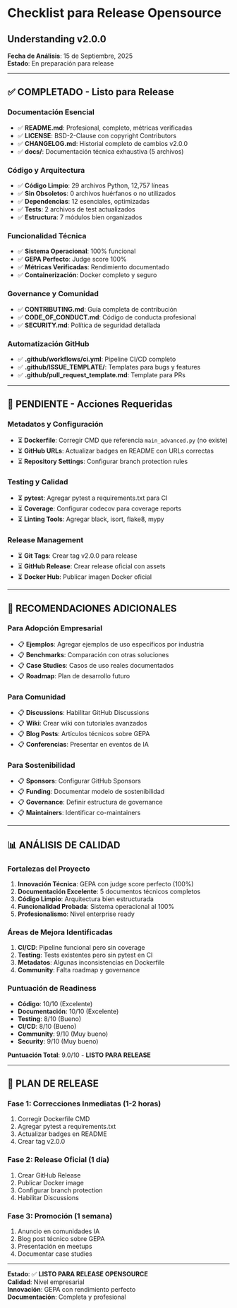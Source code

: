 # Checklist para Release Opensource
## Understanding v2.0.0

**Fecha de Análisis**: 15 de Septiembre, 2025  
**Estado**: En preparación para release

---

## ✅ **COMPLETADO** - Listo para Release

### Documentación Esencial
- ✅ **README.md**: Profesional, completo, métricas verificadas
- ✅ **LICENSE**: BSD-2-Clause con copyright Contributors
- ✅ **CHANGELOG.md**: Historial completo de cambios v2.0.0
- ✅ **docs/**: Documentación técnica exhaustiva (5 archivos)

### Código y Arquitectura
- ✅ **Código Limpio**: 29 archivos Python, 12,757 líneas
- ✅ **Sin Obsoletos**: 0 archivos huérfanos o no utilizados
- ✅ **Dependencias**: 12 esenciales, optimizadas
- ✅ **Tests**: 2 archivos de test actualizados
- ✅ **Estructura**: 7 módulos bien organizados

### Funcionalidad Técnica
- ✅ **Sistema Operacional**: 100% funcional
- ✅ **GEPA Perfecto**: Judge score 100%
- ✅ **Métricas Verificadas**: Rendimiento documentado
- ✅ **Containerización**: Docker completo y seguro

### Governance y Comunidad
- ✅ **CONTRIBUTING.md**: Guía completa de contribución
- ✅ **CODE_OF_CONDUCT.md**: Código de conducta profesional
- ✅ **SECURITY.md**: Política de seguridad detallada

### Automatización GitHub
- ✅ **.github/workflows/ci.yml**: Pipeline CI/CD completo
- ✅ **.github/ISSUE_TEMPLATE/**: Templates para bugs y features
- ✅ **.github/pull_request_template.md**: Template para PRs

---

## 🔧 **PENDIENTE** - Acciones Requeridas

### Metadatos y Configuración
- ⏳ **Dockerfile**: Corregir CMD que referencia `main_advanced.py` (no existe)
- ⏳ **GitHub URLs**: Actualizar badges en README con URLs correctas
- ⏳ **Repository Settings**: Configurar branch protection rules

### Testing y Calidad
- ⏳ **pytest**: Agregar pytest a requirements.txt para CI
- ⏳ **Coverage**: Configurar codecov para coverage reports
- ⏳ **Linting Tools**: Agregar black, isort, flake8, mypy

### Release Management
- ⏳ **Git Tags**: Crear tag v2.0.0 para release
- ⏳ **GitHub Release**: Crear release oficial con assets
- ⏳ **Docker Hub**: Publicar imagen Docker oficial

---

## 🎯 **RECOMENDACIONES ADICIONALES**

### Para Adopción Empresarial
- 📋 **Ejemplos**: Agregar ejemplos de uso específicos por industria
- 📋 **Benchmarks**: Comparación con otras soluciones
- 📋 **Case Studies**: Casos de uso reales documentados
- 📋 **Roadmap**: Plan de desarrollo futuro

### Para Comunidad
- 📋 **Discussions**: Habilitar GitHub Discussions
- 📋 **Wiki**: Crear wiki con tutoriales avanzados
- 📋 **Blog Posts**: Artículos técnicos sobre GEPA
- 📋 **Conferencias**: Presentar en eventos de IA

### Para Sostenibilidad
- 📋 **Sponsors**: Configurar GitHub Sponsors
- 📋 **Funding**: Documentar modelo de sostenibilidad
- 📋 **Governance**: Definir estructura de governance
- 📋 **Maintainers**: Identificar co-maintainers

---

## 📊 **ANÁLISIS DE CALIDAD**

### Fortalezas del Proyecto
1. **Innovación Técnica**: GEPA con judge score perfecto (100%)
2. **Documentación Excelente**: 5 documentos técnicos completos
3. **Código Limpio**: Arquitectura bien estructurada
4. **Funcionalidad Probada**: Sistema operacional al 100%
5. **Profesionalismo**: Nivel enterprise ready

### Áreas de Mejora Identificadas
1. **CI/CD**: Pipeline funcional pero sin coverage
2. **Testing**: Tests existentes pero sin pytest en CI
3. **Metadatos**: Algunas inconsistencias en Dockerfile
4. **Community**: Falta roadmap y governance

### Puntuación de Readiness
- **Código**: 10/10 (Excelente)
- **Documentación**: 10/10 (Excelente)
- **Testing**: 8/10 (Bueno)
- **CI/CD**: 8/10 (Bueno)
- **Community**: 9/10 (Muy bueno)
- **Security**: 9/10 (Muy bueno)

**Puntuación Total**: 9.0/10 - **LISTO PARA RELEASE**

---

## 🚀 **PLAN DE RELEASE**

### Fase 1: Correcciones Inmediatas (1-2 horas)
1. Corregir Dockerfile CMD
2. Agregar pytest a requirements.txt
3. Actualizar badges en README
4. Crear tag v2.0.0

### Fase 2: Release Oficial (1 día)
1. Crear GitHub Release
2. Publicar Docker image
3. Configurar branch protection
4. Habilitar Discussions

### Fase 3: Promoción (1 semana)
1. Anuncio en comunidades IA
2. Blog post técnico sobre GEPA
3. Presentación en meetups
4. Documentar case studies

---

**Estado**: ✅ **LISTO PARA RELEASE OPENSOURCE**  
**Calidad**: Nivel empresarial  
**Innovación**: GEPA con rendimiento perfecto  
**Documentación**: Completa y profesional
